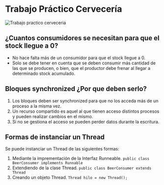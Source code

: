 # Trabajo Práctico Cervecería

![Trabajo practico cerveceria](https://github.com/rodrigofanjul/LabV-Git/tree/master/Cerveceria/image.png)

## ¿Cuantos consumidores se necesitan para que el stock llegue a 0?

 - No hace falta más de un consumidor para que el stock llegue a 0.
 - Solo se debe tener en cuenta que se deben consumir más cantidad de las que se producen, o bien, que el productor debe frenar al llegar a determinado stock acumulado.

## Bloques synchronized ¿Por que deben serlo?

 1. Los bloques deben ser synchronized para que no los acceda más de un proceso a la misma vez.
 2. Un recurso compartido es aquel al que tienen acceso distintos procesos y pueden realizar cambios en el mismo.
 3. Si no se gestiona el acceso se pueden perder datos durante la escritura.
 
## Formas de instanciar un Thread
Se puede instanciar un Thread de las siguientes formas:
 1. Mediante la imprementación de la Interfaz Runneable.
 `public class BeerConsumer implements Runnable`
 3. Extendiendo de la clase Thread.
 `public class BeerConsumer extends Thread`
 4. Creando un objeto Thread.
 `Thread hilo = new Thread();`